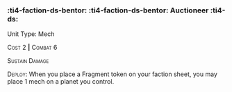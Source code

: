 ### :ti4-faction-ds-bentor: :ti4-faction-ds-bentor: **Auctioneer** :ti4-ds:

Unit Type: Mech 

<span style="font-variant:small-caps;">Cost</span> 2 __|__ <span style="font-variant:small-caps;">Combat</span> 6

<span style="font-variant:small-caps;">Sustain Damage</span>

<span style="font-variant:small-caps;">Deploy</span>: When you place a Fragment token on your faction sheet, you may place 1 mech on a planet you control.